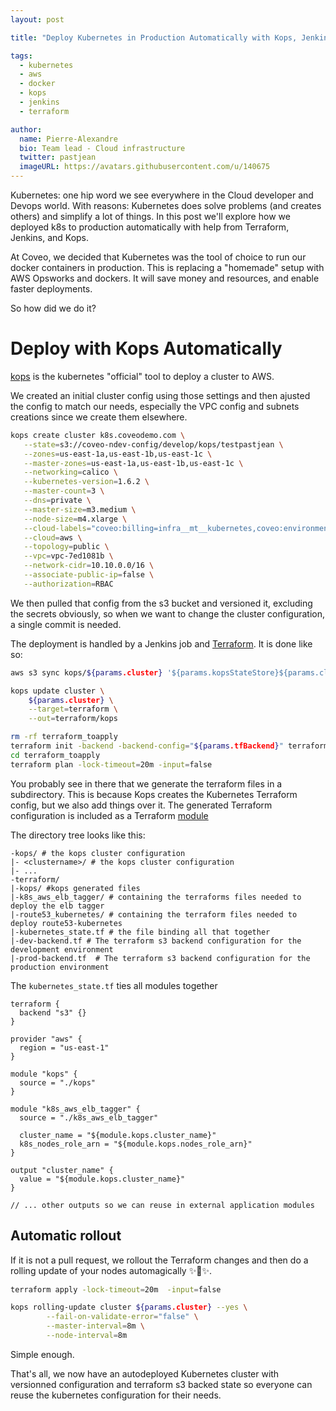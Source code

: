 ```yaml
---
layout: post

title: "Deploy Kubernetes in Production Automatically with Kops, Jenkins, and Terraform"

tags:
  - kubernetes
  - aws
  - docker
  - kops
  - jenkins
  - terraform

author:
  name: Pierre-Alexandre
  bio: Team lead - Cloud infrastructure
  twitter: pastjean
  imageURL: https://avatars.githubusercontent.com/u/140675
---
```


Kubernetes: one hip word we see everywhere  in the Cloud developer and Devops world. With reasons: Kubernetes does solve problems (and creates others) and simplify a lot of things. In this post we'll explore how we deployed k8s to production automatically with help from Terraform, Jenkins, and Kops.

At Coveo, we decided that Kubernetes was the tool of choice to run our docker containers in production. This is replacing a "homemade" setup with AWS Opsworks and dockers. It will save money and resources, and enable faster deployments.

<!-- more -->

So how did we do it?

# Deploy with Kops Automatically

[kops](https://github.com/kubernetes/kops) is the kubernetes "official" tool to deploy a cluster to AWS.

We created an initial cluster config using those settings and then ajusted the config to match our needs, especially the VPC config and subnets creations since we create them elsewhere.

```sh
kops create cluster k8s.coveodemo.com \
   --state=s3://coveo-ndev-config/develop/kops/testpastjean \
   --zones=us-east-1a,us-east-1b,us-east-1c \
   --master-zones=us-east-1a,us-east-1b,us-east-1c \
   --networking=calico \
   --kubernetes-version=1.6.2 \
   --master-count=3 \
   --dns=private \
   --master-size=m3.medium \
   --node-size=m4.xlarge \
   --cloud-labels="coveo:billing=infra__mt__kubernetes,coveo:environment=Development" \
   --cloud=aws \
   --topology=public \
   --vpc=vpc-7ed1081b \
   --network-cidr=10.10.0.0/16 \
   --associate-public-ip=false \
   --authorization=RBAC
```

We then pulled that config from the s3 bucket and versioned it, excluding the secrets obviously, so when we want to change the cluster configuration, a single commit is needed.

The deployment is handled by a Jenkins job and [Terraform](https://www.terraform.io). It is done like so:

```sh
aws s3 sync kops/${params.cluster} '${params.kopsStateStore}${params.cluster}'

kops update cluster \
	${params.cluster} \
	--target=terraform \
	--out=terraform/kops

rm -rf terraform_toapply
terraform init -backend -backend-config="${params.tfBackend}" terraform terraform_toapply
cd terraform_toapply
terraform plan -lock-timeout=20m -input=false
```

You probably see in there that we generate the terraform files in a subdirectory. This is because Kops creates the Kubernetes Terraform config, but we also add things over it. The generated Terraform configuration is included as a Terraform [module](https://www.terraform.io/docs/configuration/modules.html)

The directory tree looks like this:

```
-kops/ # the kops cluster configuration
|- <clustername>/ # the kops cluster configuration
|- ...
-terraform/
|-kops/ #kops generated files
|-k8s_aws_elb_tagger/ # containing the terraforms files needed to deploy the elb tagger
|-route53_kubernetes/ # containing the terraform files needed to deploy route53-kubernetes
|-kubernetes_state.tf # the file binding all that together
|-dev-backend.tf # The terraform s3 backend configuration for the development environment
|-prod-backend.tf  # The terraform s3 backend configuration for the production environment
```

The `kubernetes_state.tf` ties all modules together

```
terraform {
  backend "s3" {}
}

provider "aws" {
  region = "us-east-1"
}

module "kops" {
  source = "./kops"
}

module "k8s_aws_elb_tagger" {
  source = "./k8s_aws_elb_tagger"

  cluster_name = "${module.kops.cluster_name}"
  k8s_nodes_role_arn = "${module.kops.nodes_role_arn}"
}

output "cluster_name" {
  value = "${module.kops.cluster_name}"
}

// ... other outputs so we can reuse in external application modules
```

## Automatic rollout

If it is not a pull request, we rollout the Terraform changes and then do a rolling update of your nodes automagically ✨💫✨.

```sh
terraform apply -lock-timeout=20m  -input=false

kops rolling-update cluster ${params.cluster} --yes \
		--fail-on-validate-error="false" \
		--master-interval=8m \
		--node-interval=8m
```

Simple enough.

That's all, we now have an autodeployed Kubernetes cluster with versionned configuration and terraform s3 backed state so everyone can reuse the kubernetes configuration for their needs.
